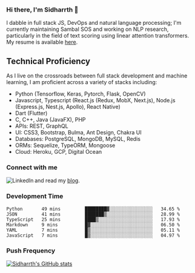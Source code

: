 ### Hi there, I'm Sidharrth 👋

I dabble in full stack JS, DevOps and natural language processing; I'm currently maintaining Sambal SOS and working on NLP research, particularly in the field of text scoring using linear attention transformers. My resume is available [here](https://mathsforgeeks.org/assets/resume.pdf).

## Technical Proficiency
As I live on the crossroads between full stack development and machine learning, I am proficient across a variety of stacks including:
- Python (Tensorflow, Keras, Pytorch, Flask, OpenCV)
- Javascript, Typescript (React.js (Redux, MobX, Next.js), Node.js (Express.js, Nest.js, Apollo), React Native)
- Dart (Flutter)
- C, C++, Java (JavaFX), PHP
- APIs: REST, GraphQL
- UI: CSS3, Bootstrap, Bulma, Ant Design, Chakra UI
- Databases: PostgreSQL, MongoDB, MySQL, Redis
- ORMs: Sequelize, TypeORM, Mongoose
- Cloud: Heroku, GCP, Digital Ocean

### Connect with me

[<img align="left" alt="LinkedIn" src="https://img.shields.io/badge/linkedin-%230077B5.svg?&style=for-the-badge&logo=linkedin&logoColor=white" />][linkedin]
and read my [blog].


### Development Time
<!--START_SECTION:waka-->

```text
Python       49 mins         ████████▓░░░░░░░░░░░░░░░░   34.65 %
JSON         41 mins         ███████▒░░░░░░░░░░░░░░░░░   28.99 %
TypeScript   25 mins         ████▒░░░░░░░░░░░░░░░░░░░░   17.93 %
Markdown     9 mins          █▓░░░░░░░░░░░░░░░░░░░░░░░   06.50 %
YAML         7 mins          █▒░░░░░░░░░░░░░░░░░░░░░░░   05.11 %
JavaScript   7 mins          █▒░░░░░░░░░░░░░░░░░░░░░░░   04.97 %
```

<!--END_SECTION:waka-->

### Push Frequency
[![Sidharrth's GitHub stats](https://github-readme-stats.vercel.app/api?username=sidharrth2002&show_icons=true)](https://github.com/sidharrth2002/github-readme-stats)

[site]: http://mathsforgeeks.org/
[blog]: https://mathsforgeeks.org/blog
[linkedin]: https://www.linkedin.com/in/sidharrth-nagappan/
